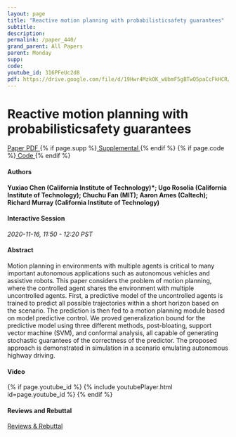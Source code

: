 ```yaml
---
layout: page
title: "Reactive motion planning with probabilisticsafety guarantees"
subtitle: 
description:
permalink: /paper_440/
grand_parent: All Papers
parent: Monday
supp: 
code: 
youtube_id: 316PFeUc2d8
pdf: https://drive.google.com/file/d/19Hwr4MzkOK_wUbmF5gBTwO5paCcFkHCR/view
---
```


# Reactive motion planning with probabilisticsafety guarantees

<a href="https://drive.google.com/file/d/19Hwr4MzkOK_wUbmF5gBTwO5paCcFkHCR/view" target="_blank" rel="noopener noreferrer" class="btn btn-blue"><i class="fa fa-file-text-o" aria-hidden="true"></i> Paper PDF </a> {% if page.supp %}<a href="" target="_blank" rel="noopener noreferrer" class="btn btn-green"><i class="fa fa-file-text-o" aria-hidden="true"></i> Supplemental </a>{% endif %} {% if page.code %}<a href="" target="_blank" rel="noopener noreferrer" class="btn"><i class="fa fa-github" aria-hidden="true"></i> Code </a>{% endif %} 

#### Authors
**Yuxiao Chen (California Institute of Technology)*; Ugo Rosolia (California Institute of Technology); Chuchu Fan (MIT); Aaron Ames (Caltech); Richard Murray (California Institute of Technology)**

#### Interactive Session
*2020-11-16, 11:50 - 12:20 PST* 

#### Abstract
Motion planning in environments with multiple agents is critical to many important autonomous applications such as autonomous vehicles and assistive robots. This paper considers the problem of motion planning, where the controlled agent shares the environment with multiple uncontrolled agents. First, a predictive model of the uncontrolled agents is trained to predict all possible trajectories within a short horizon based on the scenario. The prediction is then fed to a motion planning module based on model predictive control. We proved generalization bound for the predictive model using three different methods, post-bloating, support vector machine (SVM), and conformal analysis, all capable of generating stochastic guarantees of the correctness of the predictor. The proposed approach is demonstrated in simulation in a scenario emulating autonomous highway driving.

#### Video
{% if page.youtube_id %}
{% include youtubePlayer.html id=page.youtube_id %}
{% endif %}

#### Reviews and Rebuttal
<a href="https://drive.google.com/file/d/1Q_KMj2wTuhkc-GWnOBhc7JUUuIN2Zuis/view" target="_blank" rel="noopener noreferrer" class="btn btn-purple"><i class="fa fa-pencil-square-o" aria-hidden="true"></i> Reviews & Rebuttal </a>

